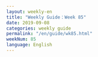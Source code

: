 ```yaml
---
layout: weekly-en
title: "Weekly Guide：Week 85"
date: 2019-09-08
categories: weekly guide
permalink: "/en/guide/wk85.html"
weekNum: 85
language: English
---
```

